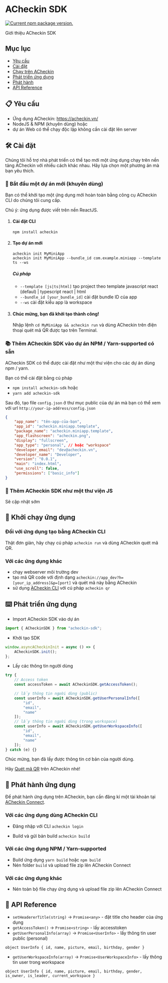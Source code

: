 # ACheckin SDK

<a href="https://www.npmjs.org/package/acheckin-sdk">
<img src="https://badge.fury.io/js/acheckin-sdk.svg" alt="Current npm package version." />
</a>

Giới thiệu ACheckin SDK

## Mục lục

- [Yêu cầu](#-yêu-cầu)
- [Cài đặt](#-cài-đặt)
- [Chạy trên ACheckin](#-khởi-chạy-ứng-dụng)
- [Phát triển ứng dụng](#-phát-triển-ứng-dụng)
- [Phát hành](#-phát-hành-ứng-dụng)
- [API Reference](#-api-reference)

## 📋 Yêu cầu

- Ứng dụng ACheckin: https://acheckin.vn/
- NodeJS & NPM (khuyên dùng) hoặc
- dự án Web có thể chạy độc lập không cần cài đặt lên server

## 🛠 Cài đặt

Chúng tôi hỗ trợ nhà phát triển có thể tạo mới một ứng dụng chạy trên nền tảng ACheckin với nhiều cách khác nhau. Hãy lựa chọn một phương án mà bạn yêu thích.

### 🚀 Bắt đầu một dự án mới (khuyên dùng)

Bạn có thể khởi tạo một ứng dụng mới hoàn toàn bằng công cụ ACheckin CLI do chúng tôi cung cấp.

Chú ý: ứng dụng được viết trên nền ReactJS.

1. #### Cài đặt CLI

   `npm install acheckin`

2. #### Tạo dự án mới

   `acheckin init MyMiniApp`<br>
   `acheckin init MyMiniApp --bundle_id com.example.miniapp --template ts --ws`<br>

   ##### Cú pháp

   - `--template [js|ts|html]` tạo project theo template javascript react (defaul) | typescript react | html
   - `--bundle_id [your_bundle_id]` cài đặt bundle ID của app
   - `--ws` cài đặt kiểu app là workspace

3. #### Chúc mừng, bạn đã khởi tạo thành công!
   Nhập lệnh `cd MyMiniApp && acheckin run` và dùng ACheckin trên điện thoại quét mã QR được tạo trên Terminal.

### 📚 Thêm ACheckin SDK vào dự án NPM / Yarn-supported có sẵn

ACheckin SDK có thể được cài đặt như một thư viện cho các dự án dùng npm / yarn.

Bạn có thể cài đặt bằng cú pháp

- `npm install acheckin-sdk` hoặc
- `yarn add acheckin-sdk`

Sau đó, tạo file `config.json` ở thư mục public của dự án mà bạn có thể xem với url `http://your-ip-address/config.json`

```json
{
	"app_name": "tên-app-của-bạn",
	"app_id": "acheckin.miniapp.template",
	"package_name": "acheckin.miniapp.template",
	"app_flashscreen": "acheckin.png",
	"display": "fullscreen",
	"app_type": "personal", // hoặc "workspace"
	"developer_email": "dev@acheckin.vn",
	"developer_name": "Developer",
	"version": "0.0.1",
	"main": "index.html",
	"use_scroll": false,
	"permissions": ["basic_info"]
}
```

### 🔖 Thêm ACheckin SDK như một thư viện JS

Sẽ cập nhật sớm

## 📱 Khởi chạy ứng dụng

### Đối với ứng dụng tạo bằng ACheckin CLI

Thật đơn giản, hãy chạy cú pháp `acheckin run` và dùng ACheckin quét mã QR.

### Với các ứng dụng khác

- chạy webserver môi trường dev
- tạo mã QR code với định dạng `acheckin://app_dev?h=[your_ip_address]&p=[port]` và quét mã này bằng ACheckin
- sử dụng [ACheckin CLI](#cài-đặt-cli) với cú pháp `acheckin qr`

## ⌨️ Phát triển ứng dụng

- Import ACheckin SDK vào dự án

```javascript
import { ACheckinSDK } from "acheckin-sdk";
```

- Khởi tạo SDK

```javascript
window.asyncACheckinInit = async () => {
	ACheckinSDK.init();
};
```

- Lấy các thông tin người dùng

```javascript
try {
	// Access token
	const accessToken = await ACheckinSDK.getAccessToken();

	// lấy thông tin người dùng (public)
	const userInfo = await ACheckinSDK.getUserPersonalInfo([
		"id",
		"email",
		"name"
	]);
	// lấy thông tin người dùng (trong workspace)
	const userInfo = await ACheckinSDK.getUserWorkspaceInfo([
		"id",
		"email",
		"name"
	]);
} catch (e) {}
```

Chúc mừng, bạn đã lấy được thông tin cơ bản của người dùng.

Hãy [Quét mã QR](#-khởi-chạy-ứng-dụng) trên ACheckin nhé!

## 🎉 Phát hành ứng dụng

Để phát hành ứng dụng trên ACheckin, bạn cần đăng kí một tài khoản tại [ACheckin Connect](https://connect.acheckin.io).

### Với các ứng dụng dùng ACheckin CLI

- Đăng nhập với CLI `acheckin login`

- Build và gửi bản build `acheckin build`

### Với các ứng dụng NPM / Yarn-supported

- Build ứng dụng `yarn build` hoặc `npm build`
- Nén folder `build` và upload file zip lên ACheckin Connect

### Với các ứng dụng khác

- Nén toàn bộ file chạy ứng dụng và upload file zip lên ACheckin Connect

## 📖 API Reference

- `setHeadererTitle(string)` -> `Promise<any>` - đặt title cho header của ứng dụng
- `getAccessToken()` -> `Promise<string>` - lấy accesstoken
- `getUserPersonalInfo(array)` -> `Promise<UserInfo>` - lấy thông tin user public (personal)

```
object UserInfo { id, name, picture, email, birthday, gender }
```

- `getUserWorkspaceInfo(array)` -> `Promise<UserWorkspaceInfo>` - lấy thông tin user trong workspace

```
object UserInfo { id, name, picture, email, birthday, gender, is_owner, is_leader, current_workspace }
```

